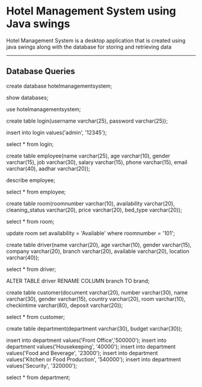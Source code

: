 # Hotel Management System using Java swings
 Hotel Management System is a desktop application that is created using java swings along with the database for storing and retrieving data


----------------
Database Queries
----------------

create database hotelmanagementsystem;

show databases;

use hotelmanagementsystem;

create table login(username varchar(25), password varchar(25));

insert into login values('admin', '12345');

select * from login;

create table employee(name varchar(25), age varchar(10), gender varchar(15), job varchar(30), salary varchar(15), phone varchar(15), email varchar(40), aadhar varchar(20));

describe employee;

select * from employee;

create table room(roomnumber varchar(10), availability varchar(20), cleaning_status varchar(20), price varchar(20), bed_type varchar(20));

select * from room;

update room set availability = 'Available' where roomnumber = '101';

create table driver(name varchar(20), age varchar(10), gender varchar(15), company varchar(20), branch varchar(20), available varchar(20), location varchar(40));

select * from driver;

ALTER TABLE driver RENAME COLUMN branch TO brand;

create table customer(document varchar(20), number varchar(30), name varchar(30), gender varchar(15), country varchar(20), room varchar(10), checkintime varchar(80), deposit varchar(20));

select * from customer;

create table department(department varchar(30), budget varchar(30));

insert into department values('Front Office','500000');
insert into department values('Housekeeping', '40000');
insert into department values('Food and Beverage', '23000');
insert into department values('Kitchen or Food Production', '540000');
insert into department values('Security', '320000');

select * from department;
